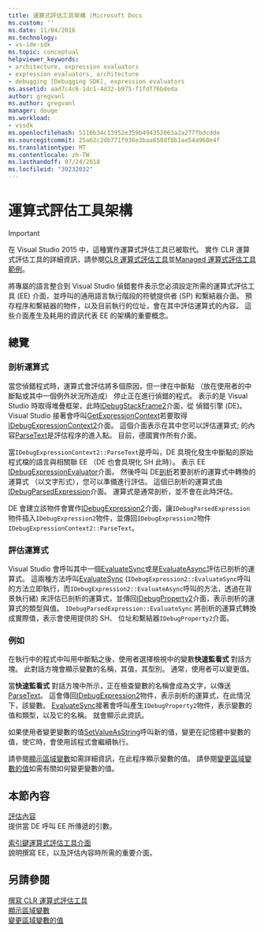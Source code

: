 ```yaml
---
title: 運算式評估工具架構 |Microsoft Docs
ms.custom: ''
ms.date: 11/04/2016
ms.technology:
- vs-ide-sdk
ms.topic: conceptual
helpviewer_keywords:
- architecture, expression evaluators
- expression evaluators, architecture
- debugging [Debugging SDK], expression evaluators
ms.assetid: aad7c4c6-1dc1-4d32-b975-f1fdf76bdeda
author: gregvanl
ms.author: gregvanl
manager: douge
ms.workload:
- vssdk
ms.openlocfilehash: 5110b34c13952e359b494352063a2a277fbdcdde
ms.sourcegitcommit: 25a62c2db771f938e3baa658df8b1ae54a960e4f
ms.translationtype: MT
ms.contentlocale: zh-TW
ms.lasthandoff: 07/24/2018
ms.locfileid: "39232032"
---
```

# <a name="expression-evaluator-architecture"></a>運算式評估工具架構
> [!IMPORTANT]
>  在 Visual Studio 2015 中，這種實作運算式評估工具已被取代。 實作 CLR 運算式評估工具的詳細資訊，請參閱[CLR 運算式評估工具](https://github.com/Microsoft/ConcordExtensibilitySamples/wiki/CLR-Expression-Evaluators)並[Managed 運算式評估工具範例](https://github.com/Microsoft/ConcordExtensibilitySamples/wiki/Managed-Expression-Evaluator-Sample)。  
  
 將專屬的語言整合到 Visual Studio 偵錯套件表示您必須設定所需的運算式評估工具 (EE) 介面，並呼叫的通用語言執行階段的符號提供者 (SP) 和繫結器介面。 預存程序和繫結器的物件，以及目前執行的位址，會在其中評估運算式的內容。 這些介面產生及耗用的資訊代表 EE 的架構的重要概念。  
  
## <a name="overview"></a>總覽  
  
### <a name="parse-the-expression"></a>剖析運算式  
 當您偵錯程式時，運算式會評估將多個原因，但一律在中斷點 （放在使用者的中斷點或其中一個例外狀況所造成） 停止正在進行偵錯的程式。 表示的是 Visual Studio 時取得堆疊框架，此時[IDebugStackFrame2](../../extensibility/debugger/reference/idebugstackframe2.md)介面，從 偵錯引擎 (DE)。 Visual Studio 接著會呼叫[GetExpressionContext](../../extensibility/debugger/reference/idebugstackframe2-getexpressioncontext.md)若要取得[IDebugExpressionContext2](../../extensibility/debugger/reference/idebugexpressioncontext2.md)介面。 這個介面表示在其中您可以評估運算式; 的內容[ParseText](../../extensibility/debugger/reference/idebugexpressioncontext2-parsetext.md)是評估程序的進入點。 目前，德國實作所有介面。  
  
 當`IDebugExpressionContext2::ParseText`是呼叫，DE 具現化發生中斷點的原始程式檔的語言與相關聯 EE （DE 也會具現化 SH 此時）。 表示 EE [IDebugExpressionEvaluator](../../extensibility/debugger/reference/idebugexpressionevaluator.md)介面。 然後呼叫 DE[剖析](../../extensibility/debugger/reference/idebugexpressionevaluator-parse.md)若要剖析的運算式中轉換的運算式 （以文字形式），您可以準備進行評估。 這個已剖析的運算式由[IDebugParsedExpression](../../extensibility/debugger/reference/idebugparsedexpression.md)介面。 運算式是通常剖析，並不會在此時評估。  
  
 DE 會建立該物件會實作[IDebugExpression2](../../extensibility/debugger/reference/idebugexpression2.md)介面，讓`IDebugParsedExpression`物件插入`IDebugExpression2`物件，並傳回`IDebugExpression2`物件`IDebugExpressionContext2::ParseText`。  
  
### <a name="evaluate-the-expression"></a>評估運算式  
 Visual Studio 會呼叫其中一個[EvaluateSync](../../extensibility/debugger/reference/idebugexpression2-evaluatesync.md)或是[EvaluateAsync](../../extensibility/debugger/reference/idebugexpression2-evaluateasync.md)評估已剖析的運算式。 這兩種方法呼叫[EvaluateSync](../../extensibility/debugger/reference/idebugparsedexpression-evaluatesync.md) (`IDebugExpression2::EvaluateSync`呼叫的方法立即執行，而`IDebugExpression2::EvaluateAsync`呼叫的方法，透過在背景執行緒) 來評估已剖析的運算式，並傳回[IDebugProperty2](../../extensibility/debugger/reference/idebugproperty2.md)介面，表示剖析的運算式的類型與值。 `IDebugParsedExpression::EvaluateSync` 將剖析的運算式轉換成實際值，表示會使用提供的 SH、 位址和繫結器`IDebugProperty2`介面。  
  
### <a name="for-example"></a>例如  
 在執行中的程式中叫用中斷點之後，使用者選擇檢視中的變數**快速監看式** 對話方塊。 此對話方塊會顯示變數的名稱，其值，其型別。 通常，使用者可以變更值。  
  
 當**快速監看式** 對話方塊中所示，正在檢查變數的名稱會成為文字，以傳送[ParseText](../../extensibility/debugger/reference/idebugexpressioncontext2-parsetext.md)。 這會傳回[IDebugExpression2](../../extensibility/debugger/reference/idebugexpression2.md)物件，表示剖析的運算式，在此情況下，該變數。 [EvaluateSync](../../extensibility/debugger/reference/idebugexpression2-evaluatesync.md)接著會呼叫產生`IDebugProperty2`物件，表示變數的值和類型，以及它的名稱。 就會顯示此資訊。  
  
 如果使用者變更變數的值[SetValueAsString](../../extensibility/debugger/reference/idebugproperty2-setvalueasstring.md)呼叫新的值，變更在記憶體中變數的值，使它時，會使用該程式會繼續執行。  
  
 請參閱[顯示區域變數](../../extensibility/debugger/displaying-locals.md)如需詳細資訊，在此程序顯示變數的值。 請參閱[變更區域變數的值](../../extensibility/debugger/changing-the-value-of-a-local.md)如需有關如何變更變數的值。  
  
## <a name="in-this-section"></a>本節內容  
 [評估內容](../../extensibility/debugger/evaluation-context.md)  
 提供當 DE 呼叫 EE 所傳遞的引數。  
  
 [索引鍵運算式評估工具介面](../../extensibility/debugger/key-expression-evaluator-interfaces.md)  
 說明撰寫 EE，以及評估內容時所需的重要介面。  
  
## <a name="see-also"></a>另請參閱  
 [撰寫 CLR 運算式評估工具](../../extensibility/debugger/writing-a-common-language-runtime-expression-evaluator.md)   
 [顯示區域變數](../../extensibility/debugger/displaying-locals.md)   
 [變更區域變數的值](../../extensibility/debugger/changing-the-value-of-a-local.md)